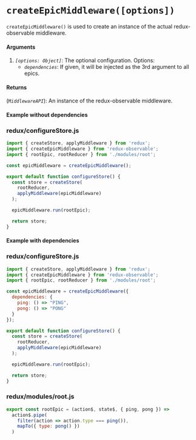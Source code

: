 # `createEpicMiddleware([options])`

`createEpicMiddleware()` is used to create an instance of the actual redux-observable middleware.

#### Arguments

1. *`[options: Object]`*: The optional configuration. Options:
    * *`dependencies`*: If given, it will be injected as the 3rd argument to all epics.

#### Returns

(*`MiddlewareAPI`*): An instance of the redux-observable middleware.

#### Example without dependencies

### redux/configureStore.js

```js
import { createStore, applyMiddleware } from 'redux';
import { createEpicMiddleware } from 'redux-observable';
import { rootEpic, rootReducer } from './modules/root';

const epicMiddleware = createEpicMiddleware();

export default function configureStore() {
  const store = createStore(
    rootReducer,
    applyMiddleware(epicMiddleware)
  );

  epicMiddleware.run(rootEpic);

  return store;
}
```

#### Example with dependencies

### redux/configureStore.js

```js
import { createStore, applyMiddleware } from 'redux';
import { createEpicMiddleware } from 'redux-observable';
import { rootEpic, rootReducer } from './modules/root';

const epicMiddleware = createEpicMiddleware({
  dependencies: {
    ping: () => "PING",
    pong: () => "PONG"
  }
});

export default function configureStore() {
  const store = createStore(
    rootReducer,
    applyMiddleware(epicMiddleware)
  );

  epicMiddleware.run(rootEpic);

  return store;
}
```

### redux/modules/root.js

```js
export const rootEpic = (action$, state$, { ping, pong }) => 
  action$.pipe(
    filter(action => action.type === ping()),
    mapTo({ type: pong() })
  )
```

